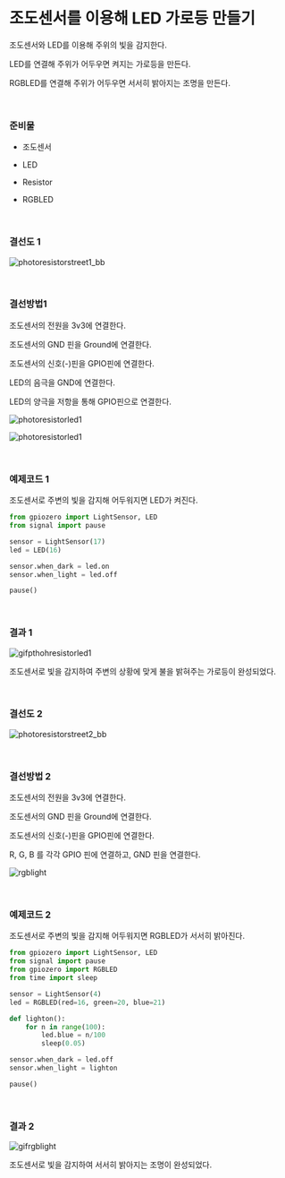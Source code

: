 # 조도센서를 이용해 LED 가로등 만들기

조도센서와 LED를 이용해 주위의 빛을 감지한다. 

LED를 연결해 주위가 어두우면 켜지는 가로등을 만든다. 

RGBLED를 연결해 주위가 어두우면 서서히 밝아지는 조명을 만든다. 

<br>

### 준비물

+ 조도센서

+ LED

+ Resistor

+ RGBLED

<br>

### 결선도 1

![photoresistorstreet1_bb](Image/photoresistorstreet1_bb.svg)

<br>

### 결선방법1

조도센서의 전원을 3v3에 연결한다.

조도센서의 GND 핀을 Ground에 연결한다. 

조도센서의 신호(-)핀을 GPIO핀에 연결한다. 

LED의 음극을 GND에 연결한다. 

LED의 양극을 저항을 통해 GPIO핀으로 연결한다. 

![photoresistorled1](Image/photoresistorled1.jpg)

![photoresistorled1](Image/photoresistorled2.jpg)

<br>

### 예제코드 1

조도센서로 주변의 빛을 감지해 어두워지면 LED가 켜진다. 

```python
from gpiozero import LightSensor, LED
from signal import pause

sensor = LightSensor(17)
led = LED(16)

sensor.when_dark = led.on
sensor.when_light = led.off

pause()
```

<br>

### 결과 1

![gifpthohresistorled1](Image/gifphotoresistorled1.gif)

조도센서로 빛을 감지하여 주변의 상황에 맞게 불을 밝혀주는 가로등이 완성되었다. 

<br>

### 결선도 2

![photoresistorstreet2_bb](Image/photoresistorstreet2_bb.svg)

<br>

### 결선방법 2

조도센서의 전원을 3v3에 연결한다. 

조도센서의 GND 핀을 Ground에 연결한다. 

조도센서의 신호(-)핀을 GPIO핀에 연결한다. 

R, G, B 를 각각 GPIO 핀에 연결하고, GND 핀을 연결한다. 

![rgblight](Image/rgblight.jpg)

<br>

### 예제코드 2

조도센서로 주변의 빛을 감지해 어두워지면 RGBLED가 서서히 밝아진다. 

```python
from gpiozero import LightSensor, LED
from signal import pause
from gpiozero import RGBLED
from time import sleep

sensor = LightSensor(4)
led = RGBLED(red=16, green=20, blue=21)

def lighton():
    for n in range(100):
        led.blue = n/100
        sleep(0.05)

sensor.when_dark = led.off
sensor.when_light = lighton

pause()
```

<br>

### 결과 2

![gifrgblight](Image/gifrgblight.gif)

조도센서로 빛을 감지하여 서서히 밝아지는 조명이 완성되었다. 